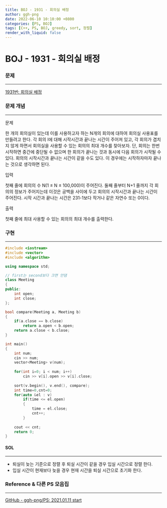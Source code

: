 ```yaml
---
title: BOJ - 1931 - 회의실 배정
author: ggh-png
date: 2022-06-10 10:10:00 +0800
categories: [PS, BOJ]
tags: [C++, PS, BOJ, greedy, sort, 정렬]
render_with_liquid: false
---
```


# BOJ - 1931 - 회의실 배정

### 문제

---

[1931번: 회의실 배정](https://www.acmicpc.net/problem/1931)

### 문제 개념

---

문제

한 개의 회의실이 있는데 이를 사용하고자 하는 N개의 회의에 대하여 회의실 사용표를 만들려고 한다. 각 회의 I에 대해 시작시간과 끝나는 시간이 주어져 있고, 각 회의가 겹치지 않게 하면서 회의실을 사용할 수 있는 회의의 최대 개수를 찾아보자. 단, 회의는 한번 시작하면 중간에 중단될 수 없으며 한 회의가 끝나는 것과 동시에 다음 회의가 시작될 수 있다. 회의의 시작시간과 끝나는 시간이 같을 수도 있다. 이 경우에는 시작하자마자 끝나는 것으로 생각하면 된다.

입력

첫째 줄에 회의의 수 N(1 ≤ N ≤ 100,000)이 주어진다. 둘째 줄부터 N+1 줄까지 각 회의의 정보가 주어지는데 이것은 공백을 사이에 두고 회의의 시작시간과 끝나는 시간이 주어진다. 시작 시간과 끝나는 시간은 231-1보다 작거나 같은 자연수 또는 0이다.

출력

첫째 줄에 최대 사용할 수 있는 회의의 최대 개수를 출력한다.

### 구현

---

```cpp
#include <iostream>
#include <vector>
#include <algorithm>

using namespace std;

// first는 second보다 크면 안댐 
class Meeting
{
public:
    int open;
    int close;
};

bool compare(Meeting a, Meeting b)
{
    if(a.close == b.close)
        return a.open < b.open;
    return a.close < b.close;
}

int main()
{
    int num;
    cin >> num;
    vector<Meeting> v(num);
    
    for(int i=0; i < num; i++)
        cin >> v[i].open >> v[i].close;
    
    sort(v.begin(), v.end(), compare);
	int time=0,cnt=0;
	for(auto &el : v)
		if(time <= el.open)
        {
			time = el.close;
			cnt++;
		}
	
    cout << cnt;
    return 0;
}
```

#### SOL

---

- 퇴실이 늦는 기준으로 정렬 후 퇴실 시간이 같을 경우 입실 시간으로 정렬 한다.
- 입실 시간이 현재보다 늦을 경우 현재 시간을 퇴실 시간으로 초기화 한다.

### Reference & 다른 PS 모음집

---

[GitHub - ggh-png/PS: 2021.01.11 start](https://github.com/ggh-png/PS)